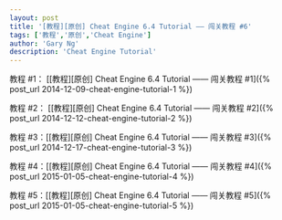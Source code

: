 ```yaml
---
layout: post
title: '[教程][原创] Cheat Engine 6.4 Tutorial —— 闯关教程 #6'
tags: ['教程','原创','Cheat Engine']
author: 'Gary Ng'
description: 'Cheat Engine Tutorial'
---
```



教程 #1： [[教程][原创] Cheat Engine 6.4 Tutorial —— 闯关教程 #1]({% post_url 2014-12-09-cheat-engine-tutorial-1 %})

教程 #2： [[教程][原创] Cheat Engine 6.4 Tutorial —— 闯关教程 #2]({% post_url 2014-12-12-cheat-engine-tutorial-2 %})

教程 #3：[[教程][原创] Cheat Engine 6.4 Tutorial —— 闯关教程 #3]({% post_url 2014-12-17-cheat-engine-tutorial-3 %})

教程 #4：[[教程][原创] Cheat Engine 6.4 Tutorial —— 闯关教程 #4]({% post_url 2015-01-05-cheat-engine-tutorial-4 %})

教程 #5：[[教程][原创] Cheat Engine 6.4 Tutorial —— 闯关教程 #5]({% post_url 2015-01-05-cheat-engine-tutorial-5 %})
